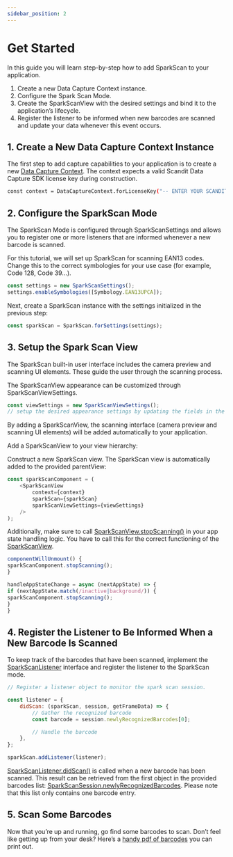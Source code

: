 ```yaml
---
sidebar_position: 2
---
```


# Get Started

In this guide you will learn step-by-step how to add SparkScan to your application.

1. Create a new Data Capture Context instance.
2. Configure the Spark Scan Mode.
3. Create the SparkScanView with the desired settings and bind it to the application’s lifecycle.
4. Register the listener to be informed when new barcodes are scanned and update your data whenever this event occurs.

## 1. Create a New Data Capture Context Instance

The first step to add capture capabilities to your application is to create a new [Data Capture Context](https://docs.scandit.com/data-capture-sdk/react-native/core/api/data-capture-context.html#class-scandit.datacapture.core.DataCaptureContext). The context expects a valid Scandit Data Capture SDK license key during construction.

```sh
const context = DataCaptureContext.forLicenseKey("-- ENTER YOUR SCANDIT LICENSE KEY HERE --");
```

## 2. Configure the SparkScan Mode

The SparkScan Mode is configured through SparkScanSettings and allows you to register one or more listeners that are informed whenever a new barcode is scanned.

For this tutorial, we will set up SparkScan for scanning EAN13 codes. Change this to the correct symbologies for your use case (for example, Code 128, Code 39…).

```js
const settings = new SparkScanSettings();
settings.enableSymbologies([Symbology.EAN13UPCA]);
```

Next, create a SparkScan instance with the settings initialized in the previous step:

```js
const sparkScan = SparkScan.forSettings(settings);
```

## 3. Setup the Spark Scan View

The SparkScan built-in user interface includes the camera preview and scanning UI elements. These guide the user through the scanning process.

The SparkScanView appearance can be customized through SparkScanViewSettings.

```js
const viewSettings = new SparkScanViewSettings();
// setup the desired appearance settings by updating the fields in the object above
```

By adding a SparkScanView, the scanning interface (camera preview and scanning UI elements) will be added automatically to your application.

Add a SparkScanView to your view hierarchy:

Construct a new SparkScan view. The SparkScan view is automatically added to the provided parentView:

```js
const sparkScanComponent = (
	<SparkScanView
		context={context}
		sparkScan={sparkScan}
		sparkScanViewSettings={viewSettings}
	/>
);
```

Additionally, make sure to call [SparkScanView.stopScanning()](https://docs.scandit.com/data-capture-sdk/react-native/barcode-capture/api/ui/spark-scan-view.html#method-scandit.datacapture.barcode.spark.ui.SparkScanView.StopScanning) in your app state handling logic. You have to call this for the correct functioning of the
[SparkScanView](https://docs.scandit.com/data-capture-sdk/react-native/barcode-capture/api/ui/spark-scan-view.html#class-scandit.datacapture.barcode.spark.ui.SparkScanView).

```js
componentWillUnmount() {
sparkScanComponent.stopScanning();
}

handleAppStateChange = async (nextAppState) => {
if (nextAppState.match(/inactive|background/)) {
sparkScanComponent.stopScanning();
}
}
```

## 4. Register the Listener to Be Informed When a New Barcode Is Scanned

To keep track of the barcodes that have been scanned, implement the
[SparkScanListener](https://docs.scandit.com/data-capture-sdk/react-native/barcode-capture/api/spark-scan-listener.html#interface-scandit.datacapture.barcode.spark.ISparkScanListener) interface and register the listener to the SparkScan mode.

```js
// Register a listener object to monitor the spark scan session.

const listener = {
	didScan: (sparkScan, session, getFrameData) => {
		// Gather the recognized barcode
		const barcode = session.newlyRecognizedBarcodes[0];

		// Handle the barcode
	},
};

sparkScan.addListener(listener);
```

[SparkScanListener.didScan()](https://docs.scandit.com/data-capture-sdk/react-native/barcode-capture/api/spark-scan-listener.html#method-scandit.datacapture.barcode.spark.ISparkScanListener.OnBarcodeScanned) is called when a new barcode has been scanned. This result can be retrieved from the first object in the provided barcodes list:
[SparkScanSession.newlyRecognizedBarcodes](https://docs.scandit.com/data-capture-sdk/react-native/barcode-capture/api/spark-scan-session.html#property-scandit.datacapture.barcode.spark.SparkScanSession.NewlyRecognizedBarcodes). Please note that this list only contains one barcode entry.

## 5. Scan Some Barcodes

Now that you’re up and running, go find some barcodes to scan. Don’t feel like getting up from your desk? Here’s a [handy pdf of barcodes](https://github.com/Scandit/.github/blob/main/images/PrintTheseBarcodes.pdf) you can
print out.

